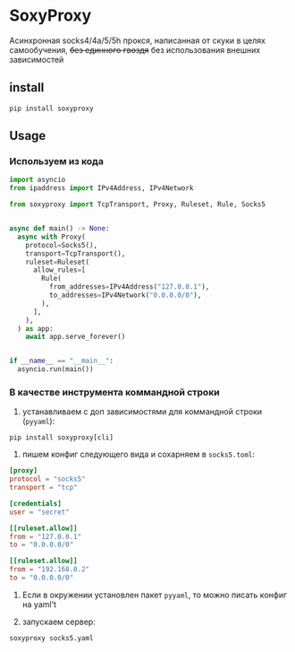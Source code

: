 # SoxyProxy

Асинхронная socks4/4a/5/5h прокся, написанная от скуки в целях самообучения, ~~без единного гвоздя~~ без использования внешних зависимостей

## install

```shell
pip install soxyproxy
```

## Usage

### Используем из кода

```python
import asyncio
from ipaddress import IPv4Address, IPv4Network

from soxyproxy import TcpTransport, Proxy, Ruleset, Rule, Socks5


async def main() -> None:
  async with Proxy(
    protocol=Socks5(),
    transport=TcpTransport(),
    ruleset=Ruleset(
      allow_rules=[
        Rule(
          from_addresses=IPv4Address("127.0.0.1"),
          to_addresses=IPv4Network("0.0.0.0/0"),
        ),
      ],
    ),
  ) as app:
    await app.serve_forever()


if __name__ == "__main__":
  asyncio.run(main())
```

### В качестве инструмента коммандной строки

1. устанавливаем с доп зависимостями для коммандной строки (`pyyaml`):

  ```shell
  pip install soxyproxy[cli]
  ```

1. пишем конфиг следующего вида и сохарняем в `socks5.toml`:

  ```toml
[proxy]
protocol = "socks5"
transport = "tcp"

[credentials]
user = "secret"

[[ruleset.allow]]
from = "127.0.0.1"
to = "0.0.0.0/0"

[[ruleset.allow]]
from = "192.168.0.2"
to = "0.0.0.0/0"
  ```

1. Если в окружении установлен пакет `pyyaml`, то можно писать конфиг на yaml't

1. запускаем сервер:

  ```shell
  soxyproxy socks5.yaml 
  ```
